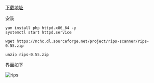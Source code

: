 [下载地址](https://sourceforge.net/projects/rips-scanner/files/)

安装

```
yum install php httpd.x86_64 -y
systemctl start httpd.service

wget https://nchc.dl.sourceforge.net/project/rips-scanner/rips-0.55.zip

unzip rips-0.55.zip
```

界面如下

![rips](https://github.com/bloodzer0/Enterprise_Security_Build--Open_Source/blob/master/Application%20Security/Code%20Audit/img/rips-1.png)

